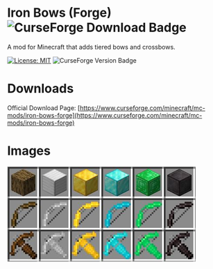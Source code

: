 # Iron Bows (Forge) ![CurseForge Download Badge](https://cf.way2muchnoise.eu/full_631414_downloads.svg)

A mod for Minecraft that adds tiered bows and crossbows.

[![License: MIT](https://img.shields.io/badge/License-MIT-green.svg)](https://opensource.org/licenses/MIT) ![CurseForge Version Badge](https://cf.way2muchnoise.eu/versions/631414.svg)
# Downloads

Official Download Page: [https://www.curseforge.com/minecraft/mc-mods/iron-bows-forge](https://www.curseforge.com/minecraft/mc-mods/iron-bows-forge)
# Images
![enter image description here](https://github.com/mpbb/ironbows/blob/1.20/ironbows.JPG?raw=true)
